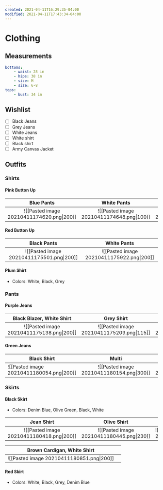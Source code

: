 ```yaml
---
created: 2021-04-11T16:29:35-04:00
modified: 2021-04-11T17:43:34-04:00
---
```


# Clothing

## Measurements

```yaml
bottoms:
	- waist: 28 in
	- hips: 38 in
	- size: M
	- size: 6-8
tops:
	- bust: 34 in
```

## Wishlist

- [ ] Black Jeans
- [ ] Grey Jeans
- [ ] White Jeans
- [ ] White shirt
- [ ] Black shirt
- [ ] Army Canvas Jacket

## Outfits

### Shirts

#### Pink Button Up

|                Blue Pants                 |                White Pants                |                Black Pants                |             Black Pants              |
|:-----------------------------------------:|:-----------------------------------------:|:-----------------------------------------:|:------------------------------------:|
| ![[Pasted image 20210411174620.png\|200]] | ![[Pasted image 20210411174648.png\|100]] | ![[Pasted image 20210411174822.png\|140]] | ![[Pasted image 20210411175000.png\|150]] |

#### Red Button Up

|                Black Pants                |                White Pants                |
|:-----------------------------------------:|:-----------------------------------------:|
| ![[Pasted image 20210411175501.png\|200]] | ![[Pasted image 20210411175922.png\|200]] |

#### Plum Shirt

- Colors: White, Black, Grey

### Pants

#### Purple Jeans

|         Black Blazer, White Shirt         |                Grey Shirt                 |         Black Blazer, White Shirt         |
|:-----------------------------------------:|:-----------------------------------------:|:-----------------------------------------:|
| ![[Pasted image 20210411175138.png\|200]] | ![[Pasted image 20210411175209.png\|115]] | ![[Pasted image 20210411175321.png\|190]] |

#### Green Jeans

| Black Shirt                               |                   Multi                   |                   Multi                   |
| ----------------------------------------- |:-----------------------------------------:|:-----------------------------------------:|
| ![[Pasted image 20210411180054.png\|200]] | ![[Pasted image 20210411180154.png\|300]] | ![[Pasted image 20210411180243.png\|400]] |

### Skirts

#### Black Skirt

- Colors: Denim Blue, Olive Green, Black, White

|                Jean Shirt                 |                Olive Shirt                | Black Blazer, White Shirt                 |
|:-----------------------------------------:|:-----------------------------------------:| ----------------------------------------- |
| ![[Pasted image 20210411180418.png\|200]] | ![[Pasted image 20210411180445.png\|230]] | ![[Pasted image 20210411180546.png\|300]] |

|        Brown Cardigan, White Shirt        |     |
|:-----------------------------------------:| --- |
| ![[Pasted image 20210411180851.png\|200]] |     |

#### Red Skirt

- Colors: White, Black, Grey, Denim Blue
